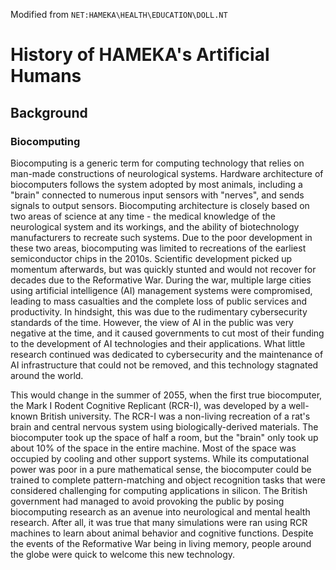 Modified from `NET:HAMEKA\HEALTH\EDUCATION\DOLL.NT`

# History of HAMEKA's Artificial Humans

## Background

### Biocomputing

Biocomputing is a generic term for computing technology that relies on man-made constructions of neurological systems. Hardware architecture of biocomputers follows the system adopted by most animals, including a "brain" connected to numerous input sensors with "nerves", and sends signals to output sensors. Biocomputing architecture is closely based on two areas of science at any time - the medical knowledge of the neurological system and its workings, and the ability of biotechnology manufacturers to recreate such systems. Due to the poor development in these two areas, biocomputing was limited to recreations of the earliest semiconductor chips in the 2010s. Scientific development picked up momentum afterwards, but was quickly stunted and would not recover for decades due to the Reformative War. During the war, multiple large cities using artificial intelligence (AI) management systems were compromised, leading to mass casualties and the complete loss of public services and productivity. In hindsight, this was due to the rudimentary cybersecurity standards of the time. However, the view of AI in the public was very negative at the time, and it caused governments to cut most of their funding to the development of AI technologies and their applications. What little research continued was dedicated to cybersecurity and the maintenance of AI infrastructure that could not be removed, and this technology stagnated around the world.

This would change in the summer of 2055, when the first true biocomputer, the Mark I Rodent Cognitive Replicant (RCR-I), was developed by a well-known British university. The RCR-I was a non-living recreation of a rat's brain and central nervous system using biologically-derived materials. The biocomputer took up the space of half a room, but the "brain" only took up about 10% of the space in the entire machine. Most of the space was occupied by cooling and other support systems. While its computational power was poor in a pure mathematical sense, the biocomputer could be trained to complete pattern-matching and object recognition tasks that were considered challenging for computing applications in silicon. The British government had managed to avoid provoking the public by posing biocomputing research as an avenue into neurological and mental health research. After all, it was true that many simulations were ran using RCR machines to learn about animal behavior and cognitive functions. Despite the events of the Reformative War being in living memory, people around the globe were quick to welcome this new technology.
